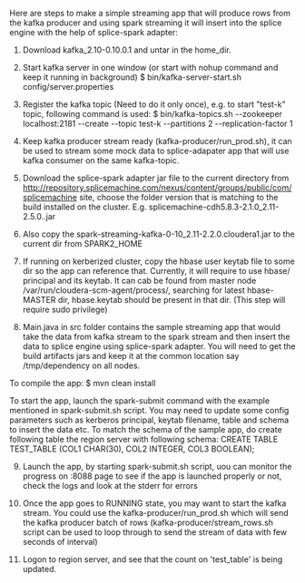 Here are steps to make a simple streaming app that will produce rows from the kafka producer and using spark streaming it will insert into the splice engine with the help of splice-spark adapter:

1. Download kafka_2.10-0.10.0.1 and untar in the home_dir.

1. Start kafka server in one window (or start with nohup command and keep it running in background)
$ bin/kafka-server-start.sh  config/server.properties

2. Register the kafka topic  (Need to do it only once), e.g. to start "test-k" topic, following command is used:
$ bin/kafka-topics.sh --zookeeper localhost:2181 --create --topic test-k --partitions 2 --replication-factor 1

4. Keep kafka producer stream ready (kafka-producer/run_prod.sh), it can be used to stream some mock data to splice-adapater app that will use kafka consumer on the same kafka-topic. 

5. Download the splice-spark adapter jar file to the current directory from  http://repository.splicemachine.com/nexus/content/groups/public/com/splicemachine site, choose the folder version that is matching to the build installed on the cluster. E.g. splicemachine-cdh5.8.3-2.1.0_2.11-2.5.0.<timestamp>.jar 

6. Also copy the spark-streaming-kafka-0-10_2.11-2.2.0.cloudera1.jar to the current dir from SPARK2_HOME

7. If running on kerberized cluster, copy the hbase user keytab file to some dir so the app can reference that. Currently, it will require to use hbase/<masterNode> principal and its keytab. It can cab be found from master node  /var/run/cloudera-scm-agent/process/, searching for latest hbase-MASTER dir, hbase.keytab should be present in that dir. (This step will require sudo privilege)

8. Main.java in src folder contains the sample streaming app that would take the data from kafka stream to the spark stream and then insert the data to splice engine using splice-spark adapter. You will need to get the build artifacts jars and keep it at the common location say /tmp/dependency on all nodes.

To compile the app:
$ mvn clean install

To start the app, launch the spark-submit command with the example mentioned in spark-submit.sh script. You may need to update some config parameters such as kerberos principal, keytab filename, table and schema to insert the data etc. 
To match the schema of the sample app, do create following table the region server  with following schema:
CREATE TABLE TEST_TABLE (COL1 CHAR(30), COL2 INTEGER, COL3 BOOLEAN);

9. Launch the app, by starting spark-submit.sh script, uou can monitor the progress on <namenode>:8088 page to see if the app is launched properly or not, check the logs and look at the stderr for errors

10. Once the app goes to RUNNING state, you may want to start the kafka stream. You could use the kafka-producer/run_prod.sh which will send the kafka producer batch of rows (kafka-producer/stream_rows.sh script can be used to loop through to send the stream of data with few seconds of interval)

11. Logon to region server, and see that the count on 'test_table' is being updated.


